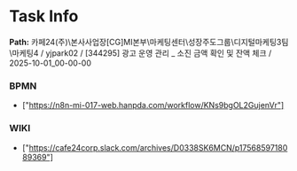# Task Info

**Path:** 카페24(주)\본사사업장\[CG]MI본부\마케팅센터\성장주도그룹\디지털마케팅3팀\마케팅4 / yjpark02 / [344295] 광고 운영 관리 _ 소진 금액 확인 및 잔액 체크 / 2025-10-01_00-00-00

### BPMN
- ["https://n8n-mi-017-web.hanpda.com/workflow/KNs9bgOL2GujenVr"]

### WIKI
- ["https://cafe24corp.slack.com/archives/D0338SK6MCN/p1756859718089369"]

